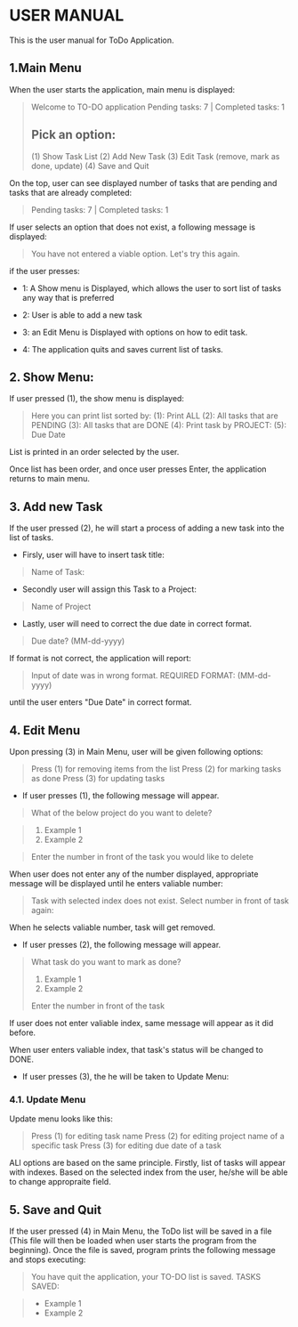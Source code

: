 # USER MANUAL

This is the user manual for ToDo Application.

## 1.Main Menu

When the user starts the application, main menu is displayed:

> Welcome to TO-DO application
> Pending tasks: 7 | Completed tasks: 1
>
> Pick an option:
> ---------------------------------------------
> (1) Show Task List
> (2) Add New Task
> (3) Edit Task (remove, mark as done, update)
> (4) Save and Quit

On the top, user can see displayed number of tasks that
are pending and tasks that are already completed: 

> Pending tasks: 7 | Completed tasks: 1

If user selects an option that does not exist, a following message is displayed: 

> You have not entered a viable option. Let's try this again. 

if the user presses:

* 1: A Show menu is Displayed, which allows the user to sort 
list of tasks any way that is preferred 

* 2: User is able to add a new task 

* 3: an Edit Menu is Displayed with options on how to edit task.

* 4: The application quits and saves current list of tasks.

## 2. Show Menu: 

If user pressed (1), the show menu is displayed: 

> Here you can print list sorted by:
> (1): Print ALL
> (2): All tasks that are PENDING
> (3): All tasks that are DONE
> (4): Print task by PROJECT:
> (5): Due Date

List is printed in an order selected by the user. 

Once list has been order, and once user presses Enter, the application returns to main menu. 

## 3. Add new Task

If the user pressed (2), he will start a process of adding a new
task into the list of tasks.

* Firsly, user will have to insert task title:
>Name of Task:
* Secondly user will assign this Task to a Project:
>Name of Project
* Lastly, user will need to correct the due date in correct format. 
>Due date? (MM-dd-yyyy)

If format is not correct, the application will report:
> Input of date was in wrong format. REQUIRED FORMAT: (MM-dd-yyyy) 

until the user enters "Due Date" in correct format. 

## 4. Edit Menu

Upon pressing (3) in Main Menu, user will be given following options: 

> Press (1) for removing items from the list
> Press (2) for marking tasks as done
> Press (3) for updating tasks

* If user presses (1), the following message will appear.

>What of the below project do you want to delete? 

> 1. Example 1
> 2. Example 2

> Enter the number in front of the task you would like to delete

When user does not enter any of the number displayed, appropriate message will be displayed until he enters valiable number: 
>Task with selected index does not exist. Select number in front of task again:

When he selects valiable number, task will get removed. 

* If user presses (2), the following message will appear.

> What task do you want to mark as done?
> 1. Example 1         
> 2. Example 2            
>            
> Enter the number in front of the task

If user does not enter valiable index, same message will appear as it did before. 

When user enters valiable index, that task's status will be changed to DONE.


* If user presses (3), the he will be taken to Update Menu:

### 4.1. Update Menu

Update menu looks like this: 

> Press (1) for editing task name
> Press (2) for editing project name of a specific task
> Press (3) for editing due date of a task

ALl options are based on the same principle. Firstly, list of tasks will appear with indexes. Based on the selected index from the user, he/she will be able to change appropraite field. 

## 5. Save and Quit

If the user pressed (4) in Main Menu, the ToDo list will be saved in a file (This file will then be loaded when user starts the program from the beginning). Once the file is saved, program prints the following message and stops executing: 

> You have quit the application, your TO-DO list is saved.
> TASKS SAVED:

> * Example 1
> * Example 2

     
